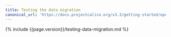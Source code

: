 ```yaml
---
title: Testing the data migration
canonical_url: 'https://docs.projectcalico.org/v3.3/getting-started/openstack/upgrade/test'
---
```


{% include {{page.version}}/testing-data-migration.md %}
